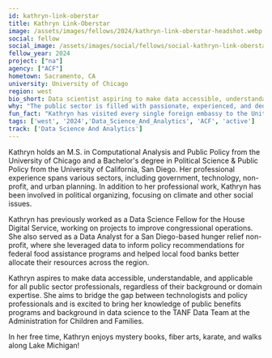 ```yaml
---
id: kathryn-link-oberstar
title: Kathryn Link-Oberstar
image: /assets/images/fellows/2024/kathryn-link-oberstar-headshot.webp
social: fellow
social_image: /assets/images/social/fellows/social-kathryn-link-oberstar.webp
fellow_year: 2024
project: ["na"]
agency: ["ACF"]
hometown: Sacramento, CA
university: University of Chicago
region: west
bio_short: Data scientist aspiring to make data accessible, understandable, and applicable for all public sector professionals, regardless of their background or domain expertise
why: "The public sector is filled with passionate, experienced, and dedicated professionals committed to serving the public. The right technological tools have the potential to profoundly amplify this work: reducing structural inefficiencies, minimizing friction between the public and the government in accessing services, and helping to identify where limited resources can have the biggest impact. I am excited to join the U.S. Digital Corps to help identify solutions that make it easier for people to access the services they need in an easy, intuitive, and dignified way."
fun_fact: "Kathryn has visited every single foreign embassy to the United States in Washington D.C."
tags: ['west', '2024','Data_Science_And_Analytics', 'ACF', 'active']
track: ['Data Science And Analytics']
---
```


Kathryn holds an M.S. in Computational Analysis and Public Policy from the University of Chicago and a Bachelor's degree in Political Science & Public Policy from the University of California, San Diego. Her professional experience spans various sectors, including government, technology, non-profit, and urban planning. In addition to her professional work, Kathryn has been involved in political organizing, focusing on climate and other social issues.

Kathryn has previously worked as a Data Science Fellow for the House Digital Service, working on projects to improve congressional operations. She also served as a Data Analyst for a San Diego-based hunger relief non-profit, where she leveraged data to inform policy recommendations for federal food assistance programs and helped local food banks better allocate their resources across the region.

Kathryn aspires to make data accessible, understandable, and applicable for all public sector professionals, regardless of their background or domain expertise. She aims to bridge the gap between technologists and policy professionals and is excited to bring her knowledge of public benefits programs and background in data science to the TANF Data Team at the Administration for Children and Families.

In her free time, Kathryn enjoys mystery books, fiber arts, karate, and walks along Lake Michigan!